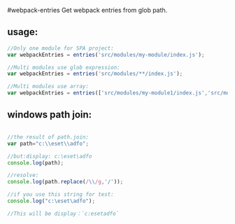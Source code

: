 #webpack-entries
Get webpack entries from glob path.


## usage:
```javascript
//Only one module for SPA project:
var webpackEntries = entries('src/modules/my-module/index.js');

//Multi modules use glob expression:
var webpackEntries = entries('src/modules/**/index.js');

//Multi modules use array:
var webpackEntries = entries(['src/modules/my-module1/index.js','src/modules/my-module2/index.js']);
```

## windows path join:
```javascript

//the result of path.join:
var path="c:\\eset\\adfo";

//but:display: c:\eset\adfo
console.log(path);

//resolve:
console.log(path.replace(/\\/g,'/'));

//if you use this string for test:
console.log("c:\eset\adfo");

//This will be display：`c:esetadfo`
```
